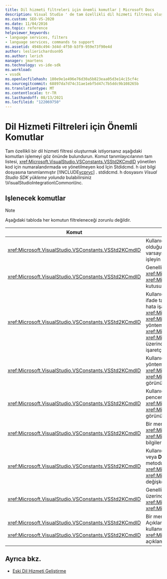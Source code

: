 ```yaml
---
title: Dil hizmeti filtreleri için önemli komutlar | Microsoft Docs
description: Visual Studio ' de tam özellikli dil hizmeti filtresi oluştururken desteklemeniz gereken önemli komutlar hakkında bilgi edinin.
ms.custom: SEO-VS-2020
ms.date: 11/04/2016
ms.topic: reference
helpviewer_keywords:
- language services, filters
- language services, commands to support
ms.assetid: 4948c494-3d4d-4f50-b3f9-959e73f90e4d
author: leslierichardson95
ms.author: lerich
manager: jmartens
ms.technology: vs-ide-sdk
ms.workload:
- vssdk
ms.openlocfilehash: 180e9e1e496e76d30a5b823eaa05d3e14c15cf4c
ms.sourcegitcommit: 68897da7d74c31ae1ebf5d47c7b5ddc9b108265b
ms.translationtype: MT
ms.contentlocale: tr-TR
ms.lasthandoff: 08/13/2021
ms.locfileid: "122069750"
---
```

# <a name="important-commands-for-language-service-filters"></a>Dil Hizmeti Filtreleri için Önemli Komutlar
Tam özellikli bir dil hizmeti filtresi oluşturmak istiyorsanız aşağıdaki komutları işlemeyi göz önünde bulundurun. Komut tanımlayıcılarının tam listesi, <xref:Microsoft.VisualStudio.VSConstants.VSStd2KCmdID> yönetilen kod için numaralandırmada ve yönetilmeyen kod Için Stdidcmd. h üst bilgi dosyasına tanımlanmıştır [!INCLUDE[vcprvc](../../code-quality/includes/vcprvc_md.md)] . stdidcmd. h dosyasını *Visual Studio SDK yükleme yolunda* bulabilirsiniz \VisualStudioIntegration\Common\Inc.

## <a name="commands-to-handle"></a>Işlenecek komutlar

> [!NOTE]
> Aşağıdaki tabloda her komutun filtreleneceği zorunlu değildir.

|Komut|Açıklama|
|-------------|-----------------|
|<xref:Microsoft.VisualStudio.VSConstants.VSStd2KCmdID>|Kullanıcı sağ tıkladığı zaman gönderilir. Bu komut, bir kısayol menüsü sağlamak için zaman olduğunu gösterir. Bu komutu tutamadıysanız, metin düzenleyici dile özgü komutlar olmadan varsayılan bir kısayol menüsü sağlar. Bu menüye kendi komutlarınızı eklemek için, komutu işleyin ve kendiniz bir kısayol menüsü görüntüleyin.|
|<xref:Microsoft.VisualStudio.VSConstants.VSStd2KCmdID>|Genellikle kullanıcı CTRL + J yazdığında gönderilir. <xref:Microsoft.VisualStudio.TextManager.Interop.IVsTextView.UpdateCompletionStatus%2A> <xref:Microsoft.VisualStudio.TextManager.Interop.IVsTextView> Deyimin tamamlanma kutusunu göstermek için üzerinde yöntemini çağırın.|
|<xref:Microsoft.VisualStudio.VSConstants.VSStd2KCmdID>|Kullanıcı bir karakter yazdığında gönderilir. Bir tetikleyici karakterinin ne zaman yazıldığı ve ifade tamamlama, yöntem ipuçları ve sözdizimi renklendirme, küme ayracı eşleştirme ve hata işaretçileri gibi metin işaretçileri sağlamak için bu komutu izleyin. For <xref:Microsoft.VisualStudio.TextManager.Interop.IVsTextView.UpdateCompletionStatus%2A> <xref:Microsoft.VisualStudio.TextManager.Interop.IVsTextView> ifadesinin tamamlanmasında yöntemini ve <xref:Microsoft.VisualStudio.TextManager.Interop.IVsMethodTipWindow.SetMethodData%2A> <xref:Microsoft.VisualStudio.TextManager.Interop.IVsMethodTipWindow> for yöntemi ipuçları üzerindeki yöntemi çağırın. Metin işaretçilerini desteklemek için, yazılan karakterin işaretçilerin güncelleştirilmesini gerektirip gerektirmediğini öğrenmek için bu komutu izleyin.|
|<xref:Microsoft.VisualStudio.VSConstants.VSStd2KCmdID>|Kullanıcı Enter tuşunu yazdığında gönderilir. Metodu üzerinde yöntemini çağırarak bir yöntem ipucu penceresinin ne zaman durdurulacağını öğrenmek için bu komutu izleyin <xref:Microsoft.VisualStudio.TextManager.Interop.IVsMethodData.OnDismiss%2A> <xref:Microsoft.VisualStudio.TextManager.Interop.IVsMethodData> . Varsayılan olarak, metin görünümü bu komutu işler.|
|<xref:Microsoft.VisualStudio.VSConstants.VSStd2KCmdID>|Kullanıcı geri al anahtarını yazdığında gönderilir. Yöntemi ' de çağırarak bir yöntem ipucu penceresinin ne zaman durdurulacağını belirleme İzleyicisi <xref:Microsoft.VisualStudio.TextManager.Interop.IVsMethodData.OnDismiss%2A> <xref:Microsoft.VisualStudio.TextManager.Interop.IVsMethodData> . Varsayılan olarak, metin görünümü bu komutu işler.|
|<xref:Microsoft.VisualStudio.VSConstants.VSStd2KCmdID>|Bir menü veya kısayol anahtarından gönderilir. <xref:Microsoft.VisualStudio.TextManager.Interop.IVsTextView.UpdateTipWindow%2A> <xref:Microsoft.VisualStudio.TextManager.Interop.IVsTextView> İpucu penceresini parametre bilgileriyle güncelleştirmek için üzerinde yöntemini çağırın.|
|<xref:Microsoft.VisualStudio.VSConstants.VSStd2KCmdID>|Kullanıcı bir değişkenin üzerine gittiğinde veya imleci bir değişkende konumlandırdığında veya **Düzenle** menüsünde **IntelliSense** 'den **hızlı bilgi** ' yı seçtiğinde gönderilir. Üzerinde metodunu çağırarak, değişkenin türünü bir ipucunda döndürün <xref:Microsoft.VisualStudio.TextManager.Interop.IVsTextView.UpdateTipWindow%2A> <xref:Microsoft.VisualStudio.TextManager.Interop.IVsTextView> . Hata ayıklama etkinse, ipucu değişkenin değerini de göstermelidir.|
|<xref:Microsoft.VisualStudio.VSConstants.VSStd2KCmdID>|Genellikle kullanıcı CTRL + Ara çubuğu yazdığında gönderilir. Bu komut, dil hizmetinin üzerinde yöntemini çağırmasını söyler <xref:Microsoft.VisualStudio.TextManager.Interop.IVsTextView.UpdateCompletionStatus%2A> <xref:Microsoft.VisualStudio.TextManager.Interop.IVsTextView> .|
|<xref:Microsoft.VisualStudio.VSConstants.VSStd2KCmdID><br /><br /> <xref:Microsoft.VisualStudio.VSConstants.VSStd2KCmdID>|Bir menüden gönderilir, genellikle **düzenleme** menüsünde Seçimi Açıklama **veya** **Gelişmiş** ' i Açıklama Ekle ' yi **seçerek** . <xref:Microsoft.VisualStudio.VSConstants.VSStd2KCmdID> kullanıcının seçili metni açıklama eklemek istediğini belirtir; <xref:Microsoft.VisualStudio.VSConstants.VSStd2KCmdID> kullanıcının seçili metinde açıklama eklemek istediğini belirtir. Bu komutlar yalnızca dil hizmeti tarafından uygulanabilir.|

## <a name="see-also"></a>Ayrıca bkz.
- [Eski Dil Hizmeti Geliştirme](../../extensibility/internals/developing-a-legacy-language-service.md)
